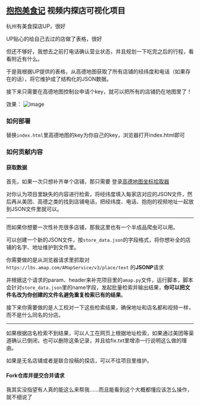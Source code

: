 ## [抱抱美食记](https://space.bilibili.com/3494372146416178/) 视频内探店可视化项目

杭州有美食探店UP，很好

UP贴心的给自己去过的店做了表格，很好

但还不够好，我想去之前打电话确认营业状态，并且规划一下吃完之后的行程，看看附近有什么。

于是我根据UP提供的表格，从高德地图获取了所有店铺的经纬度和电话（如果存在的话），将它维护成了结构化的JSON数据。

接下来只需要在高德地图控制台申请个key，就可以把所有的店铺扔在地图里了！

效果：
![image](https://github.com/user-attachments/assets/05d1fa55-9eb3-4951-bde4-6439a313b337)

### 如何部署
替换`index.html`里高德地图的key为你自己的key，浏览器打开index.html即可

### 如何贡献内容

#### 获取数据
首先，如果一次只想补齐单个店铺，那只需要 登录[高德地图坐标拾取器](https://lbs.amap.com/tools/picker)

对你认为项目里缺失的内容进行检索，将经纬度填入每家店对应的JSON文件，然后再从美团、高德之类的找到店铺电话，把经纬度、电话、抱抱的视频地址一起放到JSON文件里就可以。

---
而如果你想要一次性补充很多店铺，那我这里也有一个半成品爬虫可以用。

可以创建一个新的JSON文件，按`store_data.json`的字段格式，将你想补全的店铺的名字、地址维护到文件里。

你需要做的是从浏览器请求里抓取对`https://lbs.amap.com/AMapService/v3/place/text` 的**JSONP**请求

并根据这个请求的param、header来补完项目里的`amap.py`文件，运行脚本，脚本会针对`store_data.json`里的name字段，发起批量检索并输出结果，**你可以把文件名改为你创建的文件名避免重复检索已有的结果**。

接下来你需要做的是人工校对一下这些检索结果，确保地址和店名都和视频一样，而不是什么同名的分店。

---

如果根据店名检索不到结果，可以人工在网页上根据地址检索，如果通过美团等渠道确认已倒闭，也可以删除这条记录，并且给fix.txt里增添一行说明这么做的理由。

如果是无名店铺或者是联合投稿的探店，可以不往项目里维护。

#### Fork仓库并提交合并请求

我其实没指望有人真的能这么来帮我……而且能看到这个大概都懂应该怎么操作，就不细说了
